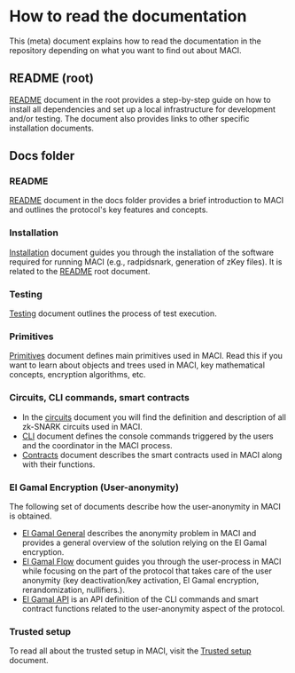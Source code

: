 # How to read the documentation

This (meta) document explains how to read the documentation in the repository depending on what you want to find out about MACI.

## README (root)

[README](../README.md) document in the root provides a step-by-step guide on how to install all dependencies and set up a local infrastructure for development and/or testing. The document also provides links to other specific installation documents.

## Docs folder

### README

[README](./README.md) document in the docs folder provides a brief introduction to MACI and outlines the protocol's key features and concepts.

### Installation

[Installation](./installation.md) document guides you through the installation of the software required for running MACI (e.g., radpidsnark, generation of zKey files). It is related to the [README](../README.md) root document.

### Testing

[Testing](./testing.md) document outlines the process of test execution.

### Primitives

[Primitives](./installation.md) document defines main primitives used in MACI. Read this if you want to learn about objects and trees used in MACI, key mathematical concepts, encryption algorithms, etc.

### Circuits, CLI commands, smart contracts

- In the [circuits](./circuits.md) document you will find the definition and description of all zk-SNARK circuits used in MACI.
- [CLI](./cli.md) document defines the console commands triggered by the users and the coordinator in the MACI process.
- [Contracts](./contracts.md) document describes the smart contracts used in MACI along with their functions.

### El Gamal Encryption (User-anonymity)

The following set of documents describe how the user-anonymity in MACI is obtained.

- [El Gamal General](./elgamal-general.md) describes the anonymity problem in MACI and provides a general overview of the solution relying on the El Gamal encryption.
- [El Gamal Flow](./elgamal-flow.md) document guides you through the user-process in MACI while focusing on the part of the protocol that takes care of the user anonymity (key deactivation/key activation, El Gamal encryption, rerandomization, nullifiers.).
- [El Gamal API](./elgamal-api.md) is an API definition of the CLI commands and smart contract functions related to the user-anonymity aspect of the protocol.

### Trusted setup

To read all about the trusted setup in MACI, visit the [Trusted setup](./trustedsetup.md) document.
